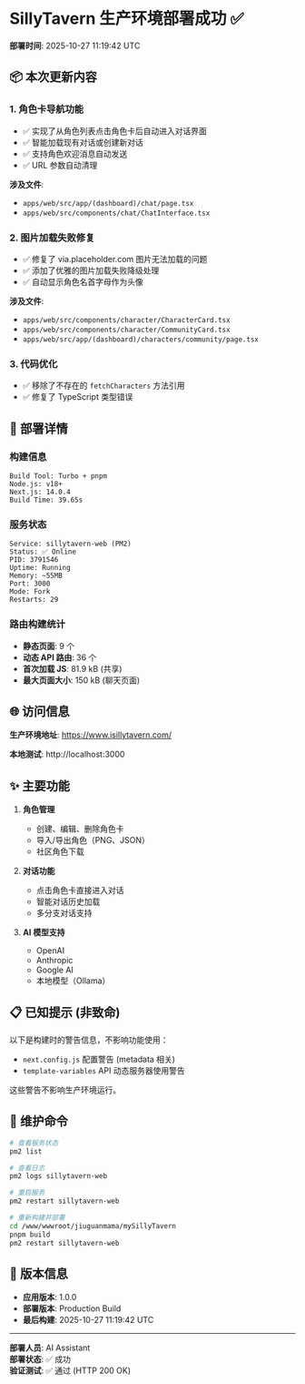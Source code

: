 # SillyTavern 生产环境部署成功 ✅

**部署时间**: 2025-10-27 11:19:42 UTC

## 📦 本次更新内容

### 1. 角色卡导航功能
- ✅ 实现了从角色列表点击角色卡后自动进入对话界面
- ✅ 智能加载现有对话或创建新对话
- ✅ 支持角色欢迎消息自动发送
- ✅ URL 参数自动清理

**涉及文件**:
- `apps/web/src/app/(dashboard)/chat/page.tsx`
- `apps/web/src/components/chat/ChatInterface.tsx`

### 2. 图片加载失败修复
- ✅ 修复了 via.placeholder.com 图片无法加载的问题
- ✅ 添加了优雅的图片加载失败降级处理
- ✅ 自动显示角色名首字母作为头像

**涉及文件**:
- `apps/web/src/components/character/CharacterCard.tsx`
- `apps/web/src/components/character/CommunityCard.tsx`
- `apps/web/src/app/(dashboard)/characters/community/page.tsx`

### 3. 代码优化
- ✅ 移除了不存在的 `fetchCharacters` 方法引用
- ✅ 修复了 TypeScript 类型错误

## 🚀 部署详情

### 构建信息
```
Build Tool: Turbo + pnpm
Node.js: v18+
Next.js: 14.0.4
Build Time: 39.65s
```

### 服务状态
```
Service: sillytavern-web (PM2)
Status: ✅ Online
PID: 3791546
Uptime: Running
Memory: ~55MB
Port: 3000
Mode: Fork
Restarts: 29
```

### 路由构建统计
- **静态页面**: 9 个
- **动态 API 路由**: 36 个
- **首次加载 JS**: 81.9 kB (共享)
- **最大页面大小**: 150 kB (聊天页面)

## 🌐 访问信息

**生产环境地址**: https://www.isillytavern.com/

**本地测试**: http://localhost:3000

## ✨ 主要功能

1. **角色管理**
   - 创建、编辑、删除角色卡
   - 导入/导出角色（PNG、JSON）
   - 社区角色下载

2. **对话功能**
   - 点击角色卡直接进入对话
   - 智能对话历史加载
   - 多分支对话支持

3. **AI 模型支持**
   - OpenAI
   - Anthropic
   - Google AI
   - 本地模型（Ollama）

## 📋 已知提示 (非致命)

以下是构建时的警告信息，不影响功能使用：

- `next.config.js` 配置警告 (metadata 相关)
- `template-variables` API 动态服务器使用警告

这些警告不影响生产环境运行。

## 🔧 维护命令

```bash
# 查看服务状态
pm2 list

# 查看日志
pm2 logs sillytavern-web

# 重启服务
pm2 restart sillytavern-web

# 重新构建并部署
cd /www/wwwroot/jiuguanmama/mySillyTavern
pnpm build
pm2 restart sillytavern-web
```

## 📝 版本信息

- **应用版本**: 1.0.0
- **部署版本**: Production Build
- **最后构建**: 2025-10-27 11:19:42 UTC

---

**部署人员**: AI Assistant  
**部署状态**: ✅ 成功  
**验证测试**: ✅ 通过 (HTTP 200 OK)


